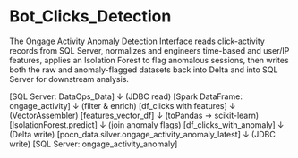 # Bot_Clicks_Detection

The Ongage Activity Anomaly Detection Interface reads click-activity records from SQL Server, normalizes and engineers time-based and user/IP features, applies an Isolation Forest to flag anomalous sessions, then writes both the raw and anomaly-flagged datasets back into Delta and into SQL Server for downstream analysis.

 [SQL Server: DataOps_Data]
           ↓ (JDBC read)
    [Spark DataFrame: ongage_activity]
           ↓ (filter & enrich)
    [df_clicks with features]
           ↓ (VectorAssembler)
    [features_vector_df]
           ↓ (toPandas → scikit-learn)
    [IsolationForest.predict]
           ↓ (join anomaly flags)
    [df_clicks_with_anomaly]
           ↓ (Delta write)
 [pocn_data.silver.ongage_activity_anomaly_latest]
           ↓ (JDBC write)
 [SQL Server: ongage_activity_anomaly]
